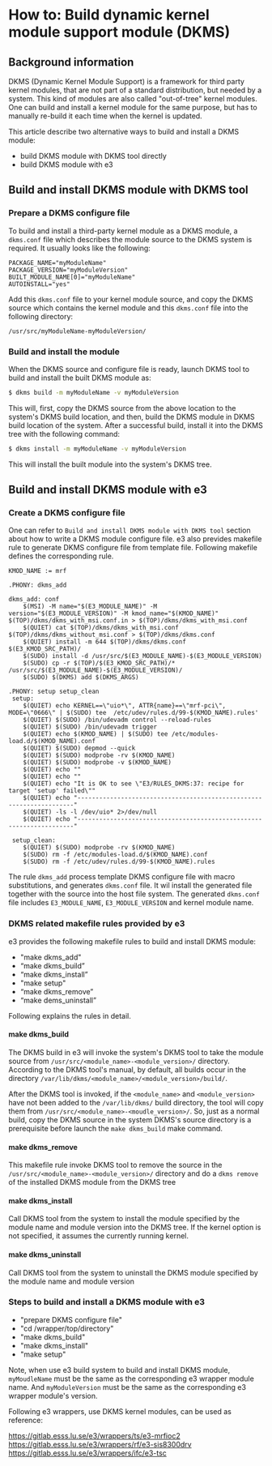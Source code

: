 
# How to: Build dynamic kernel module support module (DKMS)

## Background information

DKMS (Dynamic Kernel Module Support) is a framework for third party kernel
modules, that are not part of a standard distribution, but needed by a
system. This kind of modules are also called "out-of-tree" kernel modules.
One can build and install a kernel module for the same purpose, but
has to manually re-build it each time when the kernel is updated.

This article describe two alternative ways to build and install a
DKMS module:

* build DKMS module with DKMS tool directly
* build DKMS module with e3

## Build and install DKMS module with DKMS tool

### Prepare a DKMS configure file

To build and install a third-party kernel module as a DKMS module, a
`dkms.conf` file which describes the module source to the DKMS system
is required. It usually looks like the following:

```console
PACKAGE_NAME="myModuleName"
PACKAGE_VERSION="myModuleVersion"
BUILT_MODULE_NAME[0]="myModuleName"
AUTOINSTALL="yes"
```

Add this `dkms.conf` file to your kernel module source, and copy the
DKMS source which contains the kernel module and this `dkms.conf` file
into the following directory:

`/usr/src/myModuleName-myModuleVersion/`

### Build and install the module

When the DKMS source and configure file is ready, launch DKMS tool to
build and install the built DKMS module as:

```bash
$ dkms build -m myModuleName -v myModuleVersion
```

This will, first, copy the DKMS source from the above location to the system's DKMS
build location, and then, build the DKMS module in DKMS build location of the system.
After a successful build, install it into the DKMS tree with the following command:

```bash
$ dkms install -m myModuleName -v myModuleVersion
```

This will install the built module into the system's DKMS tree.

## Build and install DKMS module with e3

### Create a DKMS configure file

One can refer to `Build and install DKMS module with DKMS tool` section
about how to write a DKMS module configure file.
e3 also prevides makefile rule to generate DKMS configure file from
template file. Following makefile defines the corresponding rule.


```make
KMOD_NAME := mrf

.PHONY: dkms_add

dkms_add: conf
    $(MSI) -M name="$(E3_MODULE_NAME)" -M  version="$(E3_MODULE_VERSION)" -M kmod_name="$(KMOD_NAME)" $(TOP)/dkms/dkms_with_msi.conf.in > $(TOP)/dkms/dkms_with_msi.conf
    $(QUIET) cat $(TOP)/dkms/dkms_with_msi.conf $(TOP)/dkms/dkms_without_msi.conf > $(TOP)/dkms/dkms.conf
    $(QUIET) install -m 644 $(TOP)/dkms/dkms.conf  $(E3_KMOD_SRC_PATH)/
    $(SUDO) install -d /usr/src/$(E3_MODULE_NAME)-$(E3_MODULE_VERSION)
    $(SUDO) cp -r $(TOP)/$(E3_KMOD_SRC_PATH)/* /usr/src/$(E3_MODULE_NAME)-$(E3_MODULE_VERSION)/
    $(SUDO) $(DKMS) add $(DKMS_ARGS)

.PHONY: setup setup_clean
 setup:
    $(QUIET) echo KERNEL==\"uio*\", ATTR{name}==\"mrf-pci\", MODE=\"0666\" | $(SUDO) tee  /etc/udev/rules.d/99-$(KMOD_NAME).rules'
    $(QUIET) $(SUDO) /bin/udevadm control --reload-rules
    $(QUIET) $(SUDO) /bin/udevadm trigger
    $(QUIET) echo $(KMOD_NAME) | $(SUDO) tee /etc/modules-load.d/$(KMOD_NAME).conf
    $(QUIET) $(SUDO) depmod --quick
    $(QUIET) $(SUDO) modprobe -rv $(KMOD_NAME)
    $(QUIET) $(SUDO) modprobe -v $(KMOD_NAME)
    $(QUIET) echo ""
    $(QUIET) echo ""
    $(QUIET) echo "It is OK to see \"E3/RULES_DKMS:37: recipe for target 'setup' failed\""
    $(QUIET) echo "---------------------------------------------------------------------"
    $(QUIET) -ls -l /dev/uio* 2>/dev/null
    $(QUIET) echo "---------------------------------------------------------------------"

 setup_clean:
    $(QUIET) $(SUDO) modprobe -rv $(KMOD_NAME)
    $(SUDO) rm -f /etc/modules-load.d/$(KMOD_NAME).conf
    $(SUDO) rm -f /etc/udev/rules.d/99-$(KMOD_NAME).rules

```

The rule `dkms_add` process template DKMS configure file with macro
substitutions, and generates `dkms.conf` file. It wil install the
generated file together with the source into the host file system.
The generated `dkms.conf` file includes `E3_MODULE_NAME`,
`E3_MODULE_VERSION` and kernel module name.

### DKMS related makefile rules provided by e3

e3 provides the following makefile rules to build and install
DKMS module:

* "make dkms_add"
* “make dkms_build”
* “make dkms_install”
* "make setup"
* “make dkms_remove”
* “make dems_uninstall”

Following explains the rules in detail.

#### make dkms_build

The DKMS build in e3 will invoke the system's DKMS tool to take
the module source from `/usr/src/<module_name>-<module_version>/` directory.
According to the DKMS tool's manual, by default, all builds occur in the
directory `/var/lib/dkms/<module_name>/<module_version>/build/`.

After the DKMS tool is invoked, if the `<module_name>` and `<module_version>`
have not been added to the `/var/lib/dkms/` build directory, the tool will copy
them from `/usr/src/<module_name>-<moudle_version>/`. So, just as a normal build,
copy the DKMS source in the system DKMS's source directory is a prerequisite
before launch the `make dkms_build` make command.

#### make dkms_remove

This makefile rule invoke DKMS tool to remove the source in the
`/usr/src/<module_name>-<module_version>/` directory and do a `dkms remove`
of the installed DKMS module from the DKMS tree

#### make dkms_install

Call DKMS tool from the system to install the module specified by the module
name and module version into the DKMS tree. If the kernel option is not
specified, it assumes the currently running kernel.

#### make dkms_uninstall

Call DKMS tool from the system to uninstall the DKMS module specified by the
module name and module version

### Steps to build and install a DKMS module with e3

* "prepare DKMS configure file"
* "cd /wrapper/top/directory"
* "make dkms_build"
* "make dkms_install"
* "make setup"

Note, when use e3 build system to build and install DKMS module,
`myMoudleName` must be the same as the corresponding e3 wrapper
module name. And `myModuleVersion` must be the same as the
corresponding e3 wrapper module's version.

Following e3 wrappers, use DKMS kernel modules, can be used
as reference:

https://gitlab.esss.lu.se/e3/wrappers/ts/e3-mrfioc2
https://gitlab.esss.lu.se/e3/wrappers/rf/e3-sis8300drv
https://gitlab.esss.lu.se/e3/wrappers/ifc/e3-tsc
